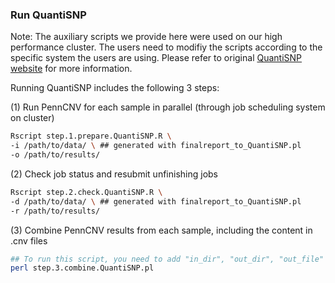 ### Run QuantiSNP

Note: The auxiliary scripts we provide here were used on our high performance cluster. The users need to modifiy the scripts according to the specific system the users are using. Please refer to original [QuantiSNP website](https://sites.google.com/site/quantisnp/) for more information.

Running QuantiSNP includes the following 3 steps:

(1) Run PennCNV for each sample in parallel (through job scheduling system on cluster)
```sh
Rscript step.1.prepare.QuantiSNP.R \
-i /path/to/data/ \ ## generated with finalreport_to_QuantiSNP.pl
-o /path/to/results/
```
(2) Check job status and resubmit unfinishing jobs
```sh
Rscript step.2.check.QuantiSNP.R \
-d /path/to/data/ \ ## generated with finalreport_to_QuantiSNP.pl
-r /path/to/results/ 
```

(3) Combine PennCNV results from each sample, including the content in .cnv files
```sh
## To run this script, you need to add "in_dir", "out_dir", "out_file" information in the script.
perl step.3.combine.QuantiSNP.pl
```
